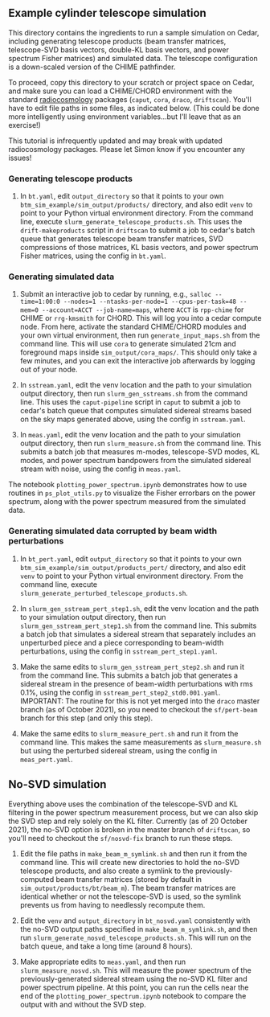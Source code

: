 ## Example cylinder telescope simulation

This directory contains the ingredients to run a sample simulation on Cedar, including generating telescope products (beam transfer matrices, telescope-SVD basis vectors, double-KL basis vectors, and power spectrum Fisher matrices) and simulated data. The telescope configuration is a down-scaled version of the CHIME pathfinder.

To proceed, copy this directory to your scratch or project space on Cedar, and make sure you can load a CHIME/CHORD environment with the standard [radiocosmology](https://github.com/radiocosmology/) packages (`caput`, `cora`, `draco`, `driftscan`). You'll have to edit file paths in some files, as indicated below. (This could be done more intelligently using environment variables...but I'll leave that as an exercise!)

This tutorial is infrequently updated and may break with updated radiocosmology packages. Please let Simon know if you encounter any issues!

### Generating telescope products

1. In `bt.yaml`, edit `output_directory` so that it points to your own `btm_sim_example/sim_output/products/` directory, and also edit `venv` to point to your Python virtual environment directory. From the command line, execute `slurm_generate_telescope_products.sh`. This uses the `drift-makeproducts` script in `driftscan` to submit a job to cedar's batch queue that generates telescope beam transfer matrices, SVD compressions of those matrices, KL basis vectors, and power spectrum Fisher matrices, using the config in `bt.yaml`.

### Generating simulated data

1. Submit an interactive job to cedar by running, e.g., `salloc --time=1:00:0 --nodes=1 --ntasks-per-node=1 --cpus-per-task=48 --mem=0 --account=ACCT --job-name=maps`, where `ACCT` is `rpp-chime` for CHIME or `rrg-kmsmith` for CHORD. This will log you into a cedar compute node. From here, activate the standard CHIME/CHORD modules and your own virtual environment, then run `generate_input_maps.sh` from the command line. This will use `cora` to generate simulated 21cm and foreground maps inside `sim_output/cora_maps/`. This should only take a few minutes, and you can exit the interactive job afterwards by logging out of your node.

2. In `sstream.yaml`, edit the venv location and the path to your simulation output directory, then run `slurm_gen_sstreams.sh` from the command line. This uses the `caput-pipeline` script in `caput` to submit a job to cedar's batch queue that computes simulated sidereal streams based on the sky maps generated above, using the config in `sstream.yaml`.

3. In `meas.yaml`, edit the venv location and the path to your simulation output directory, then run `slurm_measure.sh` from the command line. This submits a batch job that measures m-modes, telescope-SVD modes, KL modes, and power spectrum bandpowers from the simulated sidereal stream with noise, using the config in `meas.yaml`.

The notebook `plotting_power_spectrum.ipynb` demonstrates how to use routines in `ps_plot_utils.py` to visualize the Fisher errorbars on the power spectrum, along with the power spectrum measured from the simulated data.


### Generating simulated data corrupted by beam width perturbations

1. In `bt_pert.yaml`, edit `output_directory` so that it points to your own `btm_sim_example/sim_output/products_pert/` directory, and also edit `venv` to point to your Python virtual environment directory. From the command line, execute `slurm_generate_perturbed_telescope_products.sh`.

2. In `slurm_gen_sstream_pert_step1.sh`, edit the venv location and the path to your simulation output directory, then run `slurm_gen_sstream_pert_step1.sh` from the command line. This submits a batch job that simulates a sidereal stream that separately includes an unperturbed piece and a piece corresponding to beam-width perturbations, using the config in `sstream_pert_step1.yaml`.

3. Make the same edits to `slurm_gen_sstream_pert_step2.sh` and run it from the command line. This submits a batch job that generates a sidereal stream in the presence of beam-width perturbations with rms 0.1%, using the config in `sstream_pert_step2_std0.001.yaml`. IMPORTANT: The routine for this is not yet merged into the `draco` master branch (as of October 2021), so you need to checkout the `sf/pert-beam` branch for this step (and only this step).

4. Make the same edits to `slurm_measure_pert.sh` and run it from the command line. This makes the same measurements as `slurm_measure.sh` but using the perturbed sidereal stream, using the config in `meas_pert.yaml`.


## No-SVD simulation

Everything above uses the combination of the telescope-SVD and KL filtering in the power spectrum measurement process, but we can also skip the SVD step and rely solely on the KL filter. Currently (as of 20 October 2021), the no-SVD option is broken in the master branch of `driftscan`, so you'll need to checkout the `sf/nosvd-fix` branch to run these steps.

1. Edit the file paths in `make_beam_m_symlink.sh` and then run it from the command line. This will create new directories to hold the no-SVD telescope products, and also create a symlink to the previously-computed beam transfer matrices (stored by default in `sim_output/products/bt/beam_m`). The beam transfer matrices are identical whether or not the telescope-SVD is used, so the symlink prevents us from having to needlessly recompute them.

2. Edit the `venv` and `output_directory` in `bt_nosvd.yaml` consistently with the no-SVD output paths specified in `make_beam_m_symlink.sh`, and then run `slurm_generate_nosvd_telescope_products.sh`. This will run on the batch queue, and take a long time (around 8 hours).

3. Make appropriate edits to `meas.yaml`, and then run `slurm_measure_nosvd.sh`. This will measure the power spectrum of the previously-generated sidereal stream using the no-SVD KL filter and power spectrum pipeline. At this point, you can run the cells near the end of the `plotting_power_spectrum.ipynb` notebook to compare the output with and without the SVD step.

